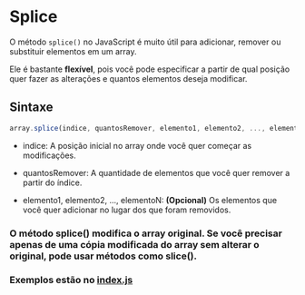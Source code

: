 # Splice
O método `splice()` no JavaScript é muito útil para adicionar, remover ou substituir elementos em um array. 

Ele é bastante **flexível**, pois você pode especificar a partir de qual posição quer fazer as alterações e quantos elementos deseja modificar.

## Sintaxe
```js
array.splice(indice, quantosRemover, elemento1, elemento2, ..., elementoN);
```

- indice: A posição inicial no array onde você quer começar as modificações.

- quantosRemover: A quantidade de elementos que você quer remover a partir do índice.
- elemento1, elemento2, ..., elementoN: **(Opcional)** Os elementos que você quer adicionar no lugar dos que foram removidos.

### O método splice() modifica o array original. Se você precisar apenas de uma cópia modificada do array sem alterar o original, pode usar métodos como slice().

### Exemplos estão no [index.js]()